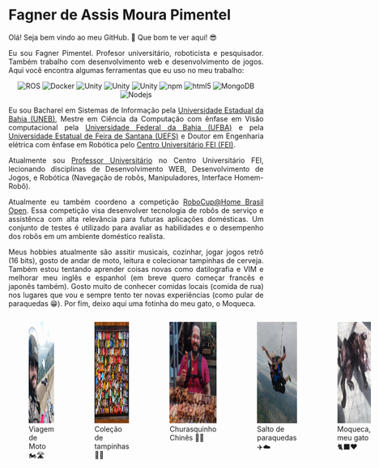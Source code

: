 
<body>
  <h1 align="justify">Fagner de Assis Moura Pimentel</h1>
  <p align="justify">Olá! Seja bem vindo ao meu GitHub. 👋 Que bom te ver aqui! 😎</p>
  <p align="justify"> </p>
  
  <p align="justify">Eu sou Fagner Pimentel. Profesor universitário, roboticista e pesquisador. Também trabalho com desenvolvimento web e desenvolvimento de jogos. Aqui você encontra algumas ferramentas que eu uso no meu trabalho:</p>
  <p align="center">
    <img alt="ROS" src="https://img.shields.io/badge/-ROS-22314e?style=flat-square&logo=ros&logoColor=white" />
    <img alt="Docker" src="https://img.shields.io/badge/-Docker-46a2f1?style=flat-square&logo=docker&logoColor=white" />
    <img alt="Unity" src="https://img.shields.io/badge/-Unity-222c37?style=flat-square&logo=Unity&logoColor=white" />
    <img alt="Unity" src="https://img.shields.io/badge/-vim-3b883b?style=flat-square&logo=vim&logoColor=white" />
    <img alt="Unity" src="https://img.shields.io/badge/-LaTeX-008080?style=flat&logo=latex&logoColor=whitee" />
    <img alt="npm" src="https://img.shields.io/badge/-NPM-CB3837?style=flat-square&logo=npm&logoColor=white" />
    <img alt="html5" src="https://img.shields.io/badge/-HTML5-E34F26?style=flat-square&logo=html5&logoColor=white" />
    <img alt="MongoDB" src="https://img.shields.io/badge/-MongoDB-13aa52?style=flat-square&logo=mongodb&logoColor=white" />
    <img alt="Nodejs" src="https://img.shields.io/badge/-Nodejs-43853d?style=flat-square&logo=Node.js&logoColor=white" />
  
  </p>
  
  <p align="justify">Eu sou Bacharel em Sistemas de Informação pela <a href="https://portal.uneb.br/">Universidade Estadual da Bahia (UNEB)</a>, Mestre em Ciência da Computação com ênfase em Visão computacional pela <a href="https://www.ufba.br/">Universidade Federal da Bahia (UFBA)</a> e pela <a href="https://www.uefs.br/">Universidade Estatual de Feira de Santana (UEFS)</a> e Doutor em Engenharia elétrica com ênfase em Robótica pelo <a href="https://portal.fei.edu.br/">Centro Universitário FEI (FEI)</a>.</p>
  
  <p align="justify">Atualmente sou <a href="https://github.com/FagnerPimentel-Academic">Professor Universitário</a> no Centro Universitário FEI, lecionando disciplinas de Desenvolvimento WEB, Desenvolvimento de Jogos, e Robótica (Navegação de robôs, Manipuladores, Interface Homem-Robô).</p>
  
  <p align="justify">Atualmente eu também coordeno a competição <a href="https://github.com/RoboCupAtHomeLatinAmerica">RoboCup@Home Brasil Open</a>. Essa competição visa desenvolver tecnologia de robôs de serviço e assistênca com alta relevância para futuras aplicações domésticas. Um conjunto de testes é utilizado para avaliar as habilidades e o desempenho dos robôs em um ambiente doméstico realista.</p>
  
  
  <p align="justify">Meus hobbies atualmente são assitir musicais, cozinhar, jogar jogos retrô (16 bits), gosto de andar de moto, leitura e colecionar tampinhas de cerveja. Também estou tentando aprender coisas novas como datilografia e VIM e melhorar meu inglês e espanhol (em breve quero começar francês e japonês também). Gosto muito de conhecer comidas locais (comida de rua) nos lugares que vou e sempre tento ter novas experiências (como pular de paraquedas 😁). Por fim, deixo aqui uma fotinha do meu gato, o Moqueca.</p>

  <div style="display: flex; flex-direction: row;">
    <figure>
      <img class="fotos" height=200px src="imgs/moto.jpeg" alt="Vieagem de moto." /><br>
      <figcaption>Viagem de Moto 🏍️🛣️ </figcaption>
    </figure>
    <br>
    <figure>
      <img class="fotos" height=200px src="imgs/tampinhas.jpeg" alt="Coleção de tampinhas de cerveja." /><br>
      <figcaption>Coleção de tampinhas 🍺🍻 </figcaption>
    </figure>
    <br>
    <figure>
      <img class="fotos" height=200px src="imgs/comida-de-rua.jpeg" alt="Churasquinho Chinês." /><br>
      <figcaption>Churasquinho Chinês 🥡🍖 </figcaption>
    </figure>
    <br>
    <figure>
      <img class="fotos" height=200px src="imgs/paraquedas.jpeg" alt="Salto de paraquedas." /><br>
      <figcaption>Salto de paraquedas ✈️☁️ </figcaption>
    </figure>
    <br>
    <figure>
      <img class="fotos" height=200px src="imgs/moqueca.jpeg" alt="Moqueca, meu gato." /><br>
      <figcaption>Moqueca, meu gato 🐈‍⬛❤️ </figcaption>
    </figure>
  <div>

  
  
  
  <h3 align="justify">Meus Status do GitHub:</h3>
  
  <table align="justify">
    <tr>
      <td>
        <img align="center" src="https://github-readme-stats.vercel.app/api?username=fagnerpimentel&theme=bear&title_color=ff3068&show_icons=true">
      </td>
      <td>
        <img align="center" src="https://github-readme-stats.vercel.app/api/top-langs/?username=fagnerpimentel&theme=bear&hide_border=true">
      </td>
    </tr>
  </table>
  
  
  <h3 align="justify">Principais Repositórios:</h3>
  
  <div align="justify">
    <a href="https://github.com/fagnerpimentel/Aprendendo_ROS2">
      <img src="https://github-readme-stats.vercel.app/api/pin/?username=fagnerpimentel&repo=Aprendendo_ROS2&theme=buefy" />
    </a>
  </div>
  
  <h3 align="justify">Principais organizações que contribuo:</h3>
  <div align="justify">
    <ul>
      <li><a href="https://github.com/FagnerPimentel-Academic">FagnerPimentel-Academic</a></li>
      <li><a href="https://github.com/RoboCupAtHomeLatinAmerica">RoboCupAtHomeLatinAmerica</a></li>
    </ul>
  </div>
</body>  

<!--
- 🔭 I’m currently working on ...
- 🌱 I’m currently learning ...
- 👯 I’m looking to collaborate on ...
- 🤔 I’m looking for help with ...
- 💬 Ask me about ...
- 📫 How to reach me: ...
- 😄 Pronouns: ...
- ⚡ Fun fact: ...
-->
